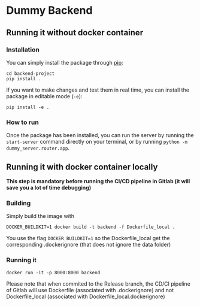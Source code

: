 # Dummy Backend

## Running it without docker container
### Installation
You can simply install the package through [pip](https://pypi.org/project/pip/):

```
cd backend-project
pip install .
```

If you want to make changes and test them in real time, you can install the package in editable mode (`-e`):

```
pip install -e .
```

### How to run  
Once the package has been installed, you can run the server by running the `start-server` command directly on your terminal, or by running `python -m dummy_server.router.app`.

## Running it with docker container locally
**This step is mandatory before running the CI/CD pipeline in Gitlab (it will save you
a lot of time debugging)**
### Building
Simply build the image with 
```
DOCKER_BUILDKIT=1 docker build -t backend -f Dockerfile_local . 
```
You use the flag ```DOCKER_BUILDKIT=1``` so the Dockerfile_local get the corresponding
.dockerignore (that does not ignore the data folder)

### Running it 
```
docker run -it -p 8000:8000 backend
```

Please note that when commited to the Release branch, the CD/CI
pipeline of Gitlab will use Dockerfile (associated with .dockerignore) and
not Dockerfile_local (associated with Dockerfile_local.dockerignore)

